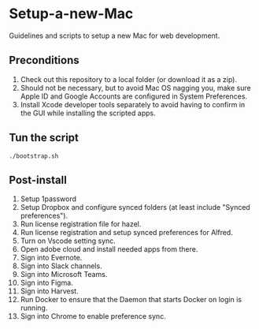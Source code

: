 # Setup-a-new-Mac
Guidelines and scripts to setup a new Mac for web development.

## Preconditions

1. Check out this repository to a local folder (or download it as a zip).
2. Should not be necessary, but to avoid Mac OS nagging you, make sure Apple ID and Google Accounts are configured in System Preferences.
3. Install Xcode developer tools separately to avoid having to confirm in the GUI while installing the scripted apps.

## Tun the script

```
./bootstrap.sh
```

## Post-install

1. Setup 1password
2. Setup Dropbox and configure synced folders (at least include "Synced preferences").
3. Run license registration file for hazel.
4. Run license registration and setup synced preferences for Alfred.
5. Turn on Vscode setting sync.
6. Open adobe cloud and install needed apps from there.
7. Sign into Evernote.
8. Sign into Slack channels.
9. Sign into Microsoft Teams.
10. Sign into Figma.
11. Sign into Harvest.
12. Run Docker to ensure that the Daemon that starts Docker on login is running.
13. Sign into Chrome to enable preference sync.
